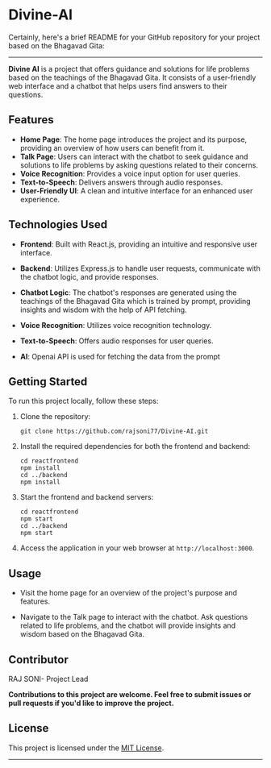 # Divine-AI
Certainly, here's a brief README for your GitHub repository for your project based on the Bhagavad Gita:

---

**Divine AI** is a project that offers guidance and solutions for life problems based on the teachings of the Bhagavad Gita. It consists of a user-friendly web interface and a chatbot that helps users find answers to their questions.

## Features

- **Home Page**: The home page introduces the project and its purpose, providing an overview of how users can benefit from it.
- **Talk Page**: Users can interact with the chatbot to seek guidance and solutions to life problems by asking questions related to their concerns.
- **Voice Recognition**: Provides a voice input option for user queries.
- **Text-to-Speech**: Delivers answers through audio responses.
- **User-Friendly UI**: A clean and intuitive interface for an enhanced user experience.
  
## Technologies Used

- **Frontend**: Built with React.js, providing an intuitive and responsive user interface.

- **Backend**: Utilizes Express.js to handle user requests, communicate with the chatbot logic, and provide responses.

- **Chatbot Logic**: The chatbot's responses are generated using the teachings of the Bhagavad Gita which is trained by prompt, providing insights and wisdom with the help of API fetching.

- **Voice Recognition**: Utilizes voice recognition technology.

- **Text-to-Speech**: Offers audio responses for user queries.

- **AI**: Openai API is used for fetching the data from the prompt

## Getting Started

To run this project locally, follow these steps:

1. Clone the repository:

   ```
   git clone https://github.com/rajsoni77/Divine-AI.git
   ```

2. Install the required dependencies for both the frontend and backend:

   ```
   cd reactfrontend
   npm install
   cd ../backend
   npm install
   ```

3. Start the frontend and backend servers:

   ```
   cd reactfrontend
   npm start
   cd ../backend
   npm start
   ```

4. Access the application in your web browser at `http://localhost:3000`.

## Usage

- Visit the home page for an overview of the project's purpose and features.

- Navigate to the Talk page to interact with the chatbot. Ask questions related to life problems, and the chatbot will provide insights and wisdom based on the Bhagavad Gita.

## Contributor
RAJ SONI- Project Lead

**Contributions to this project are welcome. Feel free to submit issues or pull requests if you'd like to improve the project.**

## License

This project is licensed under the [MIT License](LICENSE).

---
